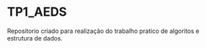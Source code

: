 # TP1_AEDS

 Repositorio criado para realização do trabalho pratico de algoritos e estrutura de dados.
